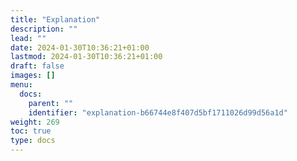 ```yaml
---
title: "Explanation"
description: ""
lead: ""
date: 2024-01-30T10:36:21+01:00
lastmod: 2024-01-30T10:36:21+01:00
draft: false
images: []
menu:
  docs:
    parent: ""
    identifier: "explanation-b66744e8f407d5bf1711026d99d56a1d"
weight: 269
toc: true
type: docs
---
```

